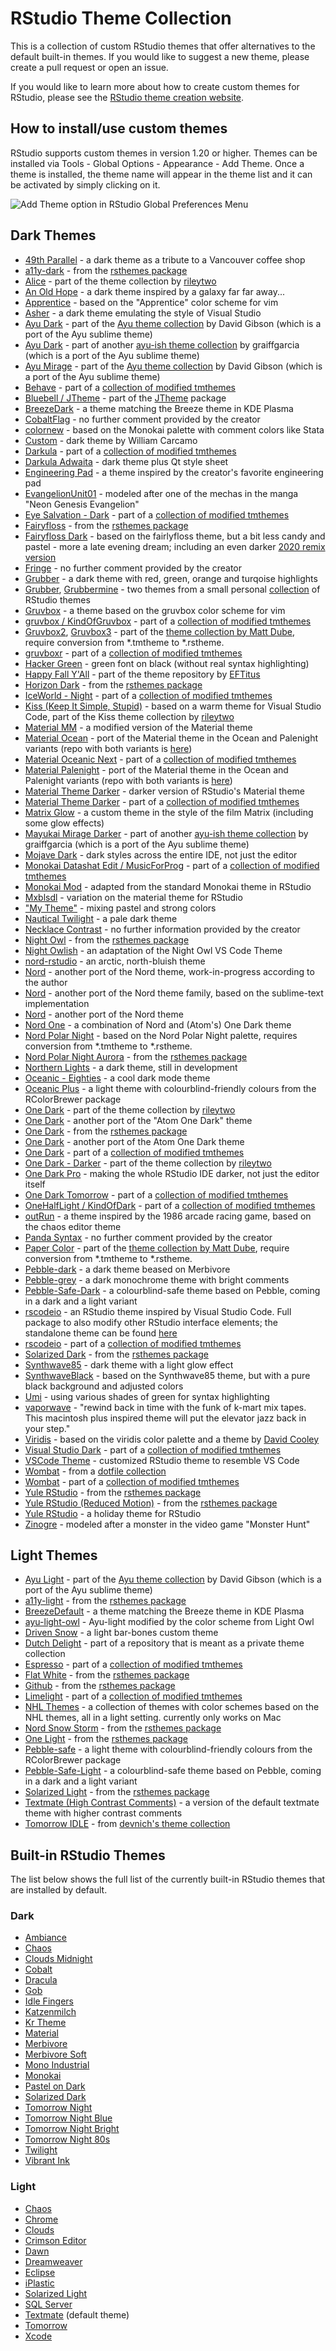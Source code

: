 # RStudio Theme Collection

This is a collection of custom RStudio themes that offer alternatives to the default built-in themes. If you would like to suggest a new theme, please create a pull request or open an issue.

If you would like to learn more about how to create custom themes for RStudio, please see the [RStudio theme creation website](https://rstudio.github.io/rstudio-extensions/rstudio-theme-creation.html).

## How to install/use custom themes

RStudio supports custom themes in version 1.20 or higher. Themes can be installed via Tools - Global Options - Appearance - Add Theme. Once a theme is installed, the theme name will appear in the theme list and it can be activated by simply clicking on it.

![Add Theme option in RStudio Global Preferences Menu](rstudio_install_themes.png)

## Dark Themes

* [49th Parallel](https://github.com/wvictor14/rstudio_themes) - a dark theme as a tribute to a Vancouver coffee shop
* [a11y-dark](https://github.com/gadenbuie/rsthemes/blob/main/inst/themes/a11y-dark.rstheme) - from the [rsthemes package](https://github.com/gadenbuie/rsthemes)
* [Alice](https://github.com/rileytwo/rsthemes/blob/master/alice.rstheme) - part of the theme collection by [rileytwo](https://github.com/rileytwo/rsthemes)
* [An Old Hope](https://github.com/otzslayer/an-old-hope-rstudio) - a dark theme inspired by a galaxy far far away...
* [Apprentice](https://github.com/FvD/rsApprentice) - based on the "Apprentice" color scheme for vim
* [Asher](https://github.com/michaelasher/CustomRStudioTheme) - a dark theme emulating the style of Visual Studio
* [Ayu Dark](https://github.com/davidgibsonp/ayu-rstudio/blob/master/rstheme/ayu-dark.rstheme) - part of the [Ayu theme collection](https://github.com/davidgibsonp/ayu-rstudio) by David Gibson (which is a port of the Ayu sublime theme)
* [Ayu Dark](https://github.com/graiffgarcia/ayu-ish-rstudio/blob/master/rstheme/ayu-dark.rstheme) - part of another [ayu-ish theme collection](https://github.com/graiffgarcia/ayu-ish-rstudio/tree/master/rstheme) by graiffgarcia (which is a port of the Ayu sublime theme)
* [Ayu Mirage](https://github.com/davidgibsonp/ayu-rstudio/blob/master/rstheme/ayu-mirage.rstheme) - part of the [Ayu theme collection](https://github.com/davidgibsonp/ayu-rstudio) by David Gibson (which is a port of the Ayu sublime theme)
* [Behave](https://github.com/jealcalat/rstudio_themes/blob/master/Behave.rstheme) - part of a [collection of modified tmthemes](https://github.com/jealcalat/rstudio_themes)
* [Bluebell / JTheme](https://github.com/conig/JTheme/blob/master/inst/bluebell.rstheme) - part of the [JTheme](https://github.com/conig/JTheme) package
* [BreezeDark](https://github.com/nnamliehbes/Breeze-RStudio-Theme) - a theme matching the Breeze theme in KDE Plasma
* [CobaltFlag](https://github.com/nchen4/RStudioTheme) - no further comment provided by the creator
* [colornew](https://github.com/jesusestevez/RStudio_Theme) - based on the Monokai palette with comment colors like Stata
* [Custom](https://github.com/Wcarcamo/RStudioTheme) - dark theme by William Carcamo
* [Darkula](https://github.com/jealcalat/rstudio_themes/blob/master/Darkula.rstheme) - part of a [collection of modified tmthemes](https://github.com/jealcalat/rstudio_themes)
* [Darkula Adwaita](https://github.com/aldomann/rstudio-adwaita-dark-theme) - dark theme plus Qt style sheet
* [Engineering Pad](https://github.com/nt-williams/engineering-pad) - a theme inspired by the creator's favorite engineering pad
* [EvangelionUnit01](https://github.com/takemal-studio/EvangelionUnit01-colour-theme) - modeled after one of the mechas in the manga "Neon Genesis Evangelion"
* [Eye Salvation - Dark](https://github.com/jealcalat/rstudio_themes/blob/master/Eye%20Salvation%20-%20Dark.rstheme) - part of a [collection of modified tmthemes](https://github.com/jealcalat/rstudio_themes)
* [Fairyfloss](https://github.com/gadenbuie/rsthemes/blob/master/inst/themes/fairyfloss.rstheme) - from the [rsthemes package](https://github.com/gadenbuie/rsthemes)
* [Fairyfloss Dark](https://github.com/Z3tt/fairlyfloss-dark) - based on the fairlyfloss theme, but a bit less candy and pastel - more a late evening dream; including an even darker [2020 remix version](https://github.com/Z3tt/fairlyfloss-dark/blob/master/fairyfloss_dark_2020.rstheme)
* [Fringe](https://github.com/eviolette/RStudioThemes) - no further comment provided by the creator
* [Grubber](https://github.com/RobertMyles/grubber) - a dark theme with red, green, orange and turqoise highlights
* [Grubber](https://github.com/echaritos/MyRstudioThemes/blob/master/Grubber.rstheme), [Grubbermine](https://github.com/echaritos/MyRstudioThemes/blob/master/Grubbermine.rstheme) - two themes from a small personal [collection](https://github.com/echaritos/MyRstudioThemes) of RStudio themes
* [Gruvbox](https://github.com/tallguyjenks/gruvboxr) - a theme based on the gruvbox color scheme for vim
* [gruvbox / KindOfGruvbox](https://github.com/jealcalat/rstudio_themes/blob/master/KindOfGruvbox.rstheme) - part of a [collection of modified tmthemes](https://github.com/jealcalat/rstudio_themes)
* [Gruvbox2](https://github.com/mattdube/rstudio_themes/blob/master/gruvbox2.tmTheme), [Gruvbox3](https://github.com/mattdube/rstudio_themes/blob/master/gruvbox3.tmTheme) - part of the [theme collection by Matt Dube](https://github.com/mattdube/rstudio_themes), require conversion from \*.tmtheme to \*.rstheme.
* [gruvboxr](https://github.com/jealcalat/rstudio_themes/blob/master/gruvboxr.rstheme) - part of a [collection of modified tmthemes](https://github.com/jealcalat/rstudio_themes)
* [Hacker Green](https://github.com/jsta/hacker_green/) - green font on black (without real syntax highlighting)
* [Happy Fall Y'All](https://github.com/EFTitus/RStudioThemes/blob/master/Happy%20Fall%20Y'all.rstheme) - part of the theme repository by [EFTitus](https://github.com/EFTitus/RStudioThemes)
* [Horizon Dark](https://github.com/gadenbuie/rsthemes/blob/main/inst/themes/horizon-dark.rstheme) - from the [rsthemes package](https://github.com/gadenbuie/rsthemes)
* [IceWorld - Night](https://github.com/jealcalat/rstudio_themes/blob/master/IceWorld%20-%20Night.rstheme) - part of a [collection of modified tmthemes](https://github.com/jealcalat/rstudio_themes)
* [Kiss (Keep It Simple, Stupid)](https://github.com/rileytwo/kiss/blob/master/rstudio/kiss.rstheme) - based on a warm theme for Visual Studio Code, part of the Kiss theme collection by [rileytwo](https://github.com/rileytwo/kiss)
* [Material MM](https://github.com/mikmart/rs-themes) - a modified version of the Material theme
* [Material Ocean](https://github.com/lusignan/RStudio-Material-Theme/blob/main/material-ocean.rstheme) - port of the Material theme in the Ocean and Palenight variants (repo with both variants is [here](https://github.com/lusignan/RStudio-Material-Theme))
* [Material Oceanic Next](https://github.com/jealcalat/rstudio_themes/blob/master/Material%20Oceanic%20Next.rstheme) - part of a [collection of modified tmthemes](https://github.com/jealcalat/rstudio_themes)
* [Material Palenight](https://github.com/lusignan/RStudio-Material-Theme/blob/main/material-palenight.rstheme) - port of the Material theme in the Ocean and Palenight variants (repo with both variants is [here](https://github.com/lusignan/RStudio-Material-Theme))
* [Material Theme Darker](https://github.com/studioljw/darkRstudio) - darker version of RStudio's Material theme
* [Material Theme Darker](https://github.com/jealcalat/rstudio_themes/blob/master/Material-Theme-Darker.rstheme) - part of a [collection of modified tmthemes](https://github.com/jealcalat/rstudio_themes)
* [Matrix Glow](https://github.com/AlessioMR/matrix_glow) - a custom theme in the style of the film Matrix (including some glow effects)
* [Mayukai Mirage Darker](https://github.com/graiffgarcia/ayu-ish-rstudio/blob/master/rstheme/mayukai-mirage-darker.rstheme) - part of another [ayu-ish theme collection](https://github.com/graiffgarcia/ayu-ish-rstudio/tree/master/rstheme) by graiffgarcia (which is a port of the Ayu sublime theme)
* [Mojave Dark](https://github.com/patrickshox/Mojave-Dark-RStudio-Theme) - dark styles across the entire IDE, not just the editor
* [Monokai Datashat Edit / MusicForProg](https://github.com/jealcalat/rstudio_themes/blob/master/MusicForProg.rstheme) - part of a [collection of modified tmthemes](https://github.com/jealcalat/rstudio_themes)
* [Monokai Mod](https://github.com/gu-stat/RStudio_Theme) - adapted from the standard Monokai theme in RStudio
* [Mxblsdl](https://github.com/mxblsdl/rstudio-theme) - variation on the material theme for RStudio
* ["My Theme"](https://github.com/brunaw/my-theme) - mixing pastel and strong colors
* [Nautical Twilight](https://github.com/lusignan/Nautical-Twilight) - a pale dark theme
* [Necklace Contrast](https://github.com/basiliomp/r-custom) - no further information provided by the creator
* [Night Owl](https://github.com/gadenbuie/rsthemes/blob/main/inst/themes/night-owl.rstheme) - from the [rsthemes package](https://github.com/gadenbuie/rsthemes)
* [Night Owlish](https://github.com/batpigandme/night-owlish) - an adaptation of the Night Owl VS Code Theme
* [nord-rstudio](https://github.com/alletsee/nord-rstudio) - an arctic, north-bluish theme
* [Nord](https://github.com/janusvm/nord-rstudio) - another port of the Nord theme, work-in-progress according to the author
* [Nord](https://github.com/edavidaja/nord-rstudio) - another port of the Nord theme family, based on the sublime-text implementation
* [Nord](https://github.com/lusignan/Nord-RStudio) - another port of the Nord theme
* [Nord One](https://github.com/jakubkovac/Linux_settings/blob/master/nord_one.rstheme) - a combination of Nord and (Atom's) One Dark theme
* [Nord Polar Night](https://github.com/siegerts/rstudio-nord-theme) - based on the Nord Polar Night palette, requires conversion from \*.tmtheme to \*.rstheme.
* [Nord Polar Night Aurora](https://github.com/gadenbuie/rsthemes/blob/master/inst/themes/nord-polar-night-aurora.rstheme) - from the [rsthemes package](https://github.com/gadenbuie/rsthemes)
* [Northern Lights](https://github.com/dgruenew/rstudio_custom_theme) - a dark theme, still in development
* [Oceanic - Eighties](https://github.com/gadenbuie/oceanic-eighties) - a cool dark mode theme
* [Oceanic Plus](https://github.com/gadenbuie/rsthemes/blob/master/inst/themes/oceanic-plus.rstheme) - a light theme with colourblind-friendly colours from the RColorBrewer package
* [One Dark](https://github.com/rileytwo/rsthemes/blob/master/One%20Dark.rstheme) - part of the theme collection by [rileytwo](https://github.com/rileytwo/rsthemes)
* [One Dark](https://github.com/tkrabel/rstudio_atom_theme) - another port of the "Atom One Dark" theme
* [One Dark](https://github.com/gadenbuie/rsthemes/blob/master/inst/themes/one-dark.rstheme) - from the [rsthemes package](https://github.com/gadenbuie/rsthemes)
* [One Dark](https://github.com/jakubkovac/Linux_settings/blob/master/atom.rstheme) - another port of the Atom One Dark theme
* [One Dark](https://github.com/jealcalat/rstudio_themes/blob/master/One%20Dark.rstheme) - part of a [collection of modified tmthemes](https://github.com/jealcalat/rstudio_themes)
* [One Dark - Darker](https://github.com/rileytwo/rsthemes/blob/master/One%20Dark%20Darker.rstheme) - part of the theme collection by [rileytwo](https://github.com/rileytwo/rsthemes)
* [One Dark Pro](https://github.com/johnnybarrels/rstudio-one-dark-pro-theme/) - making the whole RStudio IDE darker, not just the editor itself
* [One Dark Tomorrow](https://github.com/jealcalat/rstudio_themes/blob/master/OneDarkTomorror.rstheme) - part of a [collection of modified tmthemes](https://github.com/jealcalat/rstudio_themes)
* [OneHalfLight / KindOfDark](https://github.com/jealcalat/rstudio_themes/blob/master/KindOfDark.rstheme) - part of a [collection of modified tmthemes](https://github.com/jealcalat/rstudio_themes)
* [outRun](https://github.com/camkay/outRun) - a theme inspired by the 1986 arcade racing game, based on the chaos editor theme
* [Panda Syntax](https://github.com/aecoleman/rstudio-themes) - no further comment provided by the creator
* [Paper Color](https://github.com/mattdube/rstudio_themes/blob/master/PaperColor3.tmTheme) - part of the [theme collection by Matt Dube](https://github.com/mattdube/rstudio_themes), require conversion from \*.tmtheme to \*.rstheme.
* [Pebble-dark](https://github.com/DesiQuintans/pebble-themes) - a dark theme beased on Merbivore
* [Pebble-grey](https://github.com/DesiQuintans/pebble-themes) - a dark monochrome theme with bright comments
* [Pebble-Safe-Dark](https://github.com/DesiQuintans/Pebble-safe) - a colourblind-safe theme based on Pebble, coming in a dark and a light variant
* [rscodeio](https://github.com/anthonynorth/rscodeio) - an RStudio theme inspired by Visual Studio Code. Full package to also modify other RStudio interface elements; the standalone theme can be found [here](https://github.com/anthonynorth/rscodeio/blob/master/inst/resources/rscodeio.rstheme)
* [rscodeio](https://github.com/jealcalat/rstudio_themes/blob/master/rscodeio.rstheme) - part of a [collection of modified tmthemes](https://github.com/jealcalat/rstudio_themes)
* [Solarized Dark](https://github.com/gadenbuie/rsthemes/blob/master/inst/themes/solarized-dark.rstheme) - from the [rsthemes package](https://github.com/gadenbuie/rsthemes)
* [Synthwave85](https://github.com/jnolis/synthwave85) - dark theme with a light glow effect
* [SynthwaveBlack](https://github.com/roshandarji/synthwaveBLACK) - based on the Synthwave85 theme, but with a pure black background and adjusted colors
* [Umi](https://github.com/braudm/rstudio_umi_theme) - using various shades of green for syntax highlighting
* [vaporwave](https://github.com/cobriant/vaporwave.rstheme) - "rewind back in time with the funk of k-mart mix tapes. This macintosh plus inspired theme will put the elevator jazz back in your step."
* [Viridis](https://github.com/Z3tt/viridis-theme) - based on the viridis color palette and a theme by [David Cooley](https://github.com/SymbolixAU/rstudiothemes/blob/master/viridis.tmTheme)
* [Visual Studio Dark](https://github.com/jealcalat/rstudio_themes/blob/master/Visual%20Studio%20Dark.rstheme) - part of a [collection of modified tmthemes](https://github.com/jealcalat/rstudio_themes)
* [VSCode Theme](https://github.com/ellenxtan/customized_Rstudio_theme) - customized RStudio theme to resemble VS Code
* [Wombat](https://github.com/randy3k/dotfiles/blob/master/.R/rstudio/themes/Wombat.rstheme) - from a [dotfile collection]([https://github.com/randy3k/dotfiles/)
* [Wombat](https://github.com/jealcalat/rstudio_themes/blob/master/Wombat.rstheme) - part of a [collection of modified tmthemes](https://github.com/jealcalat/rstudio_themes)
* [Yule RStudio](https://github.com/gadenbuie/rsthemes/blob/main/inst/themes/yule-rstudio-rsthemes.rstheme) - from the [rsthemes package](https://github.com/gadenbuie/rsthemes)
* [Yule RStudio (Reduced Motion)](https://github.com/gadenbuie/rsthemes/blob/main/inst/themes/yule-rstudio-reduced-motion.rstheme) - from the [rsthemes package](https://github.com/gadenbuie/rsthemes)
* [Yule RStudio](https://github.com/gadenbuie/yule-rstudio) - a holiday theme for RStudio
* [Zinogre](https://github.com/takemal-studio/Zinogre-colour-theme) - modeled after a monster in the video game "Monster Hunt"

## Light Themes

* [Ayu Light](https://github.com/davidgibsonp/ayu-rstudio/blob/master/rstheme/ayu-light.rstheme) - part of the [Ayu theme collection](https://github.com/davidgibsonp/ayu-rstudio) by David Gibson (which is a port of the Ayu sublime theme)
* [a11y-light](https://github.com/gadenbuie/rsthemes/blob/main/inst/themes/a11y-light.rstheme) - from the [rsthemes package](https://github.com/gadenbuie/rsthemes)
* [BreezeDefault](https://github.com/nnamliehbes/Breeze-RStudio-Theme) - a theme matching the Breeze theme in KDE Plasma
* [ayu-light-owl](https://github.com/js-oh/ayu-light-owl) - Ayu-light modified by the color scheme from Light Owl
* [Driven Snow](https://github.com/mkearney/driven-snow) - a light bar-bones custom theme
* [Dutch Delight](https://github.com/jpsnijder/tmThemes) - part of a repository that is meant as a private theme collection
* [Espresso](https://github.com/jealcalat/rstudio_themes/blob/master/Espresso.rstheme) - part of a [collection of modified tmthemes](https://github.com/jealcalat/rstudio_themes)
* [Flat White](https://github.com/gadenbuie/rsthemes/blob/master/inst/themes/flat-white.rstheme) - from the [rsthemes package](https://github.com/gadenbuie/rsthemes)
* [Github](https://github.com/gadenbuie/rsthemes/blob/master/inst/themes/github.rstheme) - from the [rsthemes package](https://github.com/gadenbuie/rsthemes)
* [Limelight](https://github.com/jealcalat/rstudio_themes/blob/master/Limelight.rstheme) - part of a [collection of modified tmthemes](https://github.com/jealcalat/rstudio_themes)
* [NHL Themes](https://github.com/themechanicalbear/nhlthemes) - a collection of themes with color schemes based on the NHL themes, all in a light setting. currently only works on Mac
* [Nord Snow Storm](https://github.com/gadenbuie/rsthemes/blob/master/inst/themes/nord-snow-storm.rstheme) - from the [rsthemes package](https://github.com/gadenbuie/rsthemes)
* [One Light](https://github.com/gadenbuie/rsthemes/blob/master/inst/themes/one-light.rstheme) - from the [rsthemes package](https://github.com/gadenbuie/rsthemes)
* [Pebble-safe](https://github.com/DesiQuintans/pebble-themes) - a light theme with colourblind-friendly colours from the RColorBrewer package
* [Pebble-Safe-Light](https://github.com/DesiQuintans/Pebble-safe) - a colourblind-safe theme based on Pebble, coming in a dark and a light variant
* [Solarized Light](https://github.com/gadenbuie/rsthemes/blob/master/inst/themes/solarized-light.rstheme) - from the [rsthemes package](https://github.com/gadenbuie/rsthemes)
* [Textmate (High Contrast Comments)](https://github.com/james-e-thomas/textmate_high_contrast_comments) - a version of the default textmate theme with higher contrast comments
* [Tomorrow IDLE](https://github.com/devnich/rstudio/blob/master/themes/Tomorrow%20IDLE.rstheme) - from [devnich's theme collection](https://github.com/devnich/rstudio)

## Built-in RStudio Themes

The list below shows the full list of the currently built-in RStudio themes that are installed by default.

### Dark

* [Ambiance](https://github.com/rstudio/rstudio/blob/master/src/cpp/session/resources/themes/ambiance.rstheme)
* [Chaos](https://github.com/rstudio/rstudio/blob/master/src/cpp/session/resources/themes/chaos.rstheme)
* [Clouds Midnight](https://github.com/rstudio/rstudio/blob/master/src/cpp/session/resources/themes/clouds_midnight.rstheme)
* [Cobalt](https://github.com/rstudio/rstudio/blob/master/src/cpp/session/resources/themes/cobalt.rstheme)
* [Dracula](https://github.com/rstudio/rstudio/blob/master/src/cpp/session/resources/themes/dracula.rstheme)
* [Gob](https://github.com/rstudio/rstudio/blob/master/src/cpp/session/resources/themes/gob.rstheme)
* [Idle Fingers](https://github.com/rstudio/rstudio/blob/master/src/cpp/session/resources/themes/idle_fingers.rstheme)
* [Katzenmilch](https://github.com/rstudio/rstudio/blob/master/src/cpp/session/resources/themes/katzenmilch.rstheme)
* [Kr Theme](https://github.com/rstudio/rstudio/blob/master/src/cpp/session/resources/themes/kr_theme.rstheme)
* [Material](https://github.com/rstudio/rstudio/blob/master/src/cpp/session/resources/themes/material.rstheme)
* [Merbivore](https://github.com/rstudio/rstudio/blob/master/src/cpp/session/resources/themes/merbivore.rstheme)
* [Merbivore Soft](https://github.com/rstudio/rstudio/blob/master/src/cpp/session/resources/themes/merbivore_soft.rstheme)
* [Mono Industrial](https://github.com/rstudio/rstudio/blob/master/src/cpp/session/resources/themes/mono_industrial.rstheme)
* [Monokai](https://github.com/rstudio/rstudio/blob/master/src/cpp/session/resources/themes/monokai.rstheme)
* [Pastel on Dark](https://github.com/rstudio/rstudio/blob/master/src/cpp/session/resources/themes/pastel_on_dark.rstheme)
* [Solarized Dark](https://github.com/rstudio/rstudio/blob/master/src/cpp/session/resources/themes/solarized_dark.rstheme)
* [Tomorrow Night](https://github.com/rstudio/rstudio/blob/master/src/cpp/session/resources/themes/tomorrow_night.rstheme)
* [Tomorrow Night Blue](https://github.com/rstudio/rstudio/blob/master/src/cpp/session/resources/themes/tomorrow_night_blue.rstheme)
* [Tomorrow Night Bright](https://github.com/rstudio/rstudio/blob/master/src/cpp/session/resources/themes/tomorrow_night_bright.rstheme)
* [Tomorrow Night 80s](https://github.com/rstudio/rstudio/blob/master/src/cpp/session/resources/themes/tomorrow_night_eighties.rstheme)
* [Twilight](https://github.com/rstudio/rstudio/blob/master/src/cpp/session/resources/themes/twilight.rstheme)
* [Vibrant Ink](https://github.com/rstudio/rstudio/blob/master/src/cpp/session/resources/themes/vibrant_ink.rstheme)

### Light

* [Chaos](https://github.com/rstudio/rstudio/blob/master/src/cpp/session/resources/themes/chrome.rstheme)
* [Chrome](https://github.com/rstudio/rstudio/blob/master/src/cpp/session/resources/themes/chrome.rstheme)
* [Clouds](https://github.com/rstudio/rstudio/blob/master/src/cpp/session/resources/themes/clouds.rstheme)
* [Crimson Editor](https://github.com/rstudio/rstudio/blob/master/src/cpp/session/resources/themes/crimson_editor.rstheme)
* [Dawn](https://github.com/rstudio/rstudio/blob/master/src/cpp/session/resources/themes/dawn.rstheme)
* [Dreamweaver](https://github.com/rstudio/rstudio/blob/master/src/cpp/session/resources/themes/dreamweaver.rstheme)
* [Eclipse](https://github.com/rstudio/rstudio/blob/master/src/cpp/session/resources/themes/eclipse.rstheme)
* [iPlastic](https://github.com/rstudio/rstudio/blob/master/src/cpp/session/resources/themes/iplastic.rstheme)
* [Solarized Light](https://github.com/rstudio/rstudio/blob/master/src/cpp/session/resources/themes/solarized_light.rstheme)
* [SQL Server](https://github.com/rstudio/rstudio/blob/master/src/cpp/session/resources/themes/sqlserver.rstheme)
* [Textmate](https://github.com/rstudio/rstudio/blob/master/src/cpp/session/resources/themes/textmate.rstheme) (default theme)
* [Tomorrow](https://github.com/rstudio/rstudio/blob/master/src/cpp/session/resources/themes/tomorrow.rstheme)
* [Xcode](https://github.com/rstudio/rstudio/blob/master/src/cpp/session/resources/themes/xcode.rstheme)
